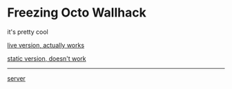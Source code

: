 Freezing Octo Wallhack
======================

it's pretty cool

[live version, actually works](https://scout-o-matic-2014.herokuapp.com)

[static version, doesn't work](http://skunkworks1983.github.io/freezing-octo-wallhack)

---

[server](https://github.com/Skunkworks1983/scout-o-matic-3000)
